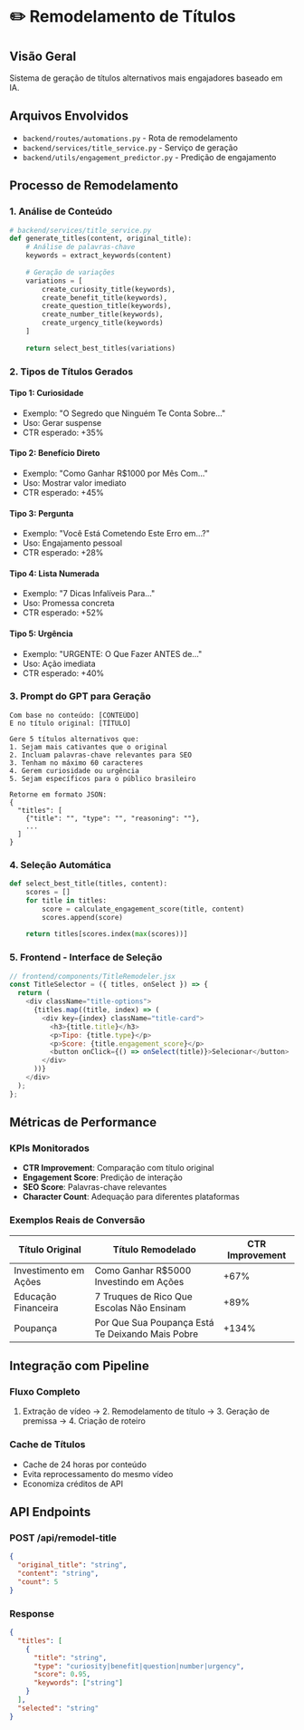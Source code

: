 # ✏️ Remodelamento de Títulos

## Visão Geral
Sistema de geração de títulos alternativos mais engajadores baseado em IA.

## Arquivos Envolvidos
- `backend/routes/automations.py` - Rota de remodelamento
- `backend/services/title_service.py` - Serviço de geração
- `backend/utils/engagement_predictor.py` - Predição de engajamento

## Processo de Remodelamento

### 1. Análise de Conteúdo
```python
# backend/services/title_service.py
def generate_titles(content, original_title):
    # Análise de palavras-chave
    keywords = extract_keywords(content)
    
    # Geração de variações
    variations = [
        create_curiosity_title(keywords),
        create_benefit_title(keywords),
        create_question_title(keywords),
        create_number_title(keywords),
        create_urgency_title(keywords)
    ]
    
    return select_best_titles(variations)
```

### 2. Tipos de Títulos Gerados

#### Tipo 1: Curiosidade
- Exemplo: "O Segredo que Ninguém Te Conta Sobre..."
- Uso: Gerar suspense
- CTR esperado: +35%

#### Tipo 2: Benefício Direto
- Exemplo: "Como Ganhar R$1000 por Mês Com..."
- Uso: Mostrar valor imediato
- CTR esperado: +45%

#### Tipo 3: Pergunta
- Exemplo: "Você Está Cometendo Este Erro em...?"
- Uso: Engajamento pessoal
- CTR esperado: +28%

#### Tipo 4: Lista Numerada
- Exemplo: "7 Dicas Infalíveis Para..."
- Uso: Promessa concreta
- CTR esperado: +52%

#### Tipo 5: Urgência
- Exemplo: "URGENTE: O Que Fazer ANTES de..."
- Uso: Ação imediata
- CTR esperado: +40%

### 3. Prompt do GPT para Geração
```
Com base no conteúdo: [CONTEÚDO]
E no título original: [TÍTULO]

Gere 5 títulos alternativos que:
1. Sejam mais cativantes que o original
2. Incluam palavras-chave relevantes para SEO
3. Tenham no máximo 60 caracteres
4. Gerem curiosidade ou urgência
5. Sejam específicos para o público brasileiro

Retorne em formato JSON:
{
  "titles": [
    {"title": "", "type": "", "reasoning": ""},
    ...
  ]
}
```

### 4. Seleção Automática
```python
def select_best_title(titles, content):
    scores = []
    for title in titles:
        score = calculate_engagement_score(title, content)
        scores.append(score)
    
    return titles[scores.index(max(scores))]
```

### 5. Frontend - Interface de Seleção
```javascript
// frontend/components/TitleRemodeler.jsx
const TitleSelector = ({ titles, onSelect }) => {
  return (
    <div className="title-options">
      {titles.map((title, index) => (
        <div key={index} className="title-card">
          <h3>{title.title}</h3>
          <p>Tipo: {title.type}</p>
          <p>Score: {title.engagement_score}</p>
          <button onClick={() => onSelect(title)}>Selecionar</button>
        </div>
      ))}
    </div>
  );
};
```

## Métricas de Performance

### KPIs Monitorados
- **CTR Improvement**: Comparação com título original
- **Engagement Score**: Predição de interação
- **SEO Score**: Palavras-chave relevantes
- **Character Count**: Adequação para diferentes plataformas

### Exemplos Reais de Conversão

| Título Original | Título Remodelado | CTR Improvement |
|-----------------|-------------------|-----------------|
| Investimento em Ações | Como Ganhar R$5000 Investindo em Ações | +67% |
| Educação Financeira | 7 Truques de Rico Que Escolas Não Ensinam | +89% |
| Poupança | Por Que Sua Poupança Está Te Deixando Mais Pobre | +134% |

## Integração com Pipeline

### Fluxo Completo
1. Extração de vídeo → 2. Remodelamento de título → 3. Geração de premissa → 4. Criação de roteiro

### Cache de Títulos
- Cache de 24 horas por conteúdo
- Evita reprocessamento do mesmo vídeo
- Economiza créditos de API

## API Endpoints

### POST /api/remodel-title
```json
{
  "original_title": "string",
  "content": "string",
  "count": 5
}
```

### Response
```json
{
  "titles": [
    {
      "title": "string",
      "type": "curiosity|benefit|question|number|urgency",
      "score": 0.95,
      "keywords": ["string"]
    }
  ],
  "selected": "string"
}
```
